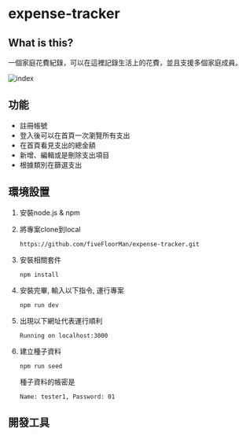 # expense-tracker

## What is this?
一個家庭花費紀錄，可以在這裡記錄生活上的花費，並且支援多個家庭成員。

![index](https://upload.cc/i1/2022/05/25/piJIX3.png)

## 功能
* 註冊帳號
* 登入後可以在首頁一次瀏覽所有支出
* 在首頁看見支出的總金額
* 新增、編輯或是刪除支出項目
* 根據類別在篩選支出

## 環境設置
1. 安裝node.js & npm 
2. 將專案clone到local

    ```
    https://github.com/fiveFloorMan/expense-tracker.git
    ```
3. 安裝相關套件
    ```
    npm install
    ```
4. 安裝完畢, 輸入以下指令, 運行專案
    ```
    npm run dev
    ```
5. 出現以下網址代表運行順利
    ```
    Running on localhost:3000
    ```
6. 建立種子資料
    ```
    npm run seed
    ```
    種子資料的帳密是
    ```
    Name: tester1, Password: 01
    ```
## 開發工具
